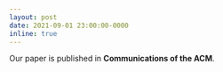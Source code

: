 ```yaml
---
layout: post
date: 2021-09-01 23:00:00-0000
inline: true
---
```


Our paper is published in **Communications of the ACM**.

